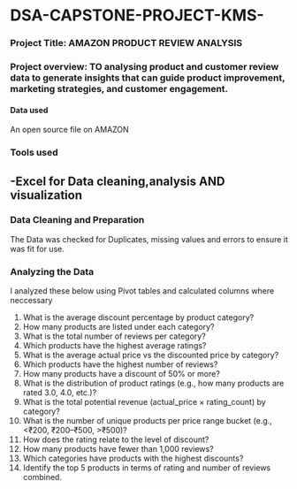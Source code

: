 # DSA-CAPSTONE-PROJECT-KMS-

### Project Title: AMAZON PRODUCT REVIEW ANALYSIS
### Project overview: TO analysing product and customer review data to generate insights that can guide product improvement, marketing strategies, and customer engagement.

#### Data used
An open source file on AMAZON 
### Tools used
-Excel for Data cleaning,analysis AND visualization
-

### Data Cleaning and Preparation
The Data was checked for Duplicates, missing values and errors to ensure it was fit for use.

### Analyzing the Data
I analyzed these below using Pivot tables and calculated columns where neccessary
1. What is the average discount percentage by product category? 
2. How many products are listed under each category? 
3. What is the total number of reviews per category?  
4. Which products have the highest average ratings? 
5. What is the average actual price vs the discounted price by category? 
6. Which products have the highest number of reviews? 
7. How many products have a discount of 50% or more? 
8. What is the distribution of product ratings (e.g., how many products are rated 3.0, 
4.0, etc.)? 
9. What is the total potential revenue (actual_price × rating_count) by category? 
10. What is the number of unique products per price range bucket (e.g., <₹200, 
₹200–₹500, >₹500)? 
11. How does the rating relate to the level of discount? 
12. How many products have fewer than 1,000 reviews? 
13. Which categories have products with the highest discounts? 
14. Identify the top 5 products in terms of rating and number of reviews combined.



